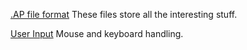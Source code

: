 [.AP file format](./apformat.md) These files store all the interesting stuff.

[User Input](./userinput.md) Mouse and keyboard handling.
